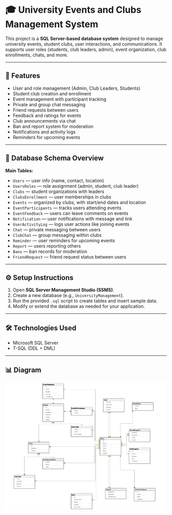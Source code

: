 # 🎓 University Events and Clubs Management System

This project is a **SQL Server-based database system** designed to manage university events, student clubs, user interactions, and communications. It supports user roles (students, club leaders, admin), event organization, club enrollments, chats, and more.

---

## 📌 Features

- User and role management (Admin, Club Leaders, Students)
- Student club creation and enrollment
- Event management with participant tracking
- Private and group chat messaging
- Friend requests between users
- Feedback and ratings for events
- Club announcements via chat
- Ban and report system for moderation
- Notifications and activity logs
- Reminders for upcoming events

---

## 🧱 Database Schema Overview

**Main Tables:**
- `Users` — user info (name, contact, location)
- `UsersRoles` — role assignment (admin, student, club leader)
- `Clubs` — student organizations with leaders
- `ClubsEnrollment` — user memberships in clubs
- `Events` — organized by clubs, with start/end dates and location
- `EventParticipants` — tracks users attending events
- `EventFeedback` — users can leave comments on events
- `Notification` — user notifications with message and link
- `UserActivityLog` — logs user actions like joining events
- `Chat` — private messaging between users
- `ClubChat` — group messaging within clubs
- `Reminder` — user reminders for upcoming events
- `Report` — users reporting others
- `Bans` — ban records for moderation
- `FriendRequest` — friend request status between users

---

## ⚙️ Setup Instructions

1. Open **SQL Server Management Studio (SSMS)**.
2. Create a new database (e.g., `UniversityManagement`).
3. Run the provided `.sql` script to create tables and insert sample data.
4. Modify or extend the database as needed for your application.

---

## 🛠️ Technologies Used

- Microsoft SQL Server
- T-SQL (DDL + DML)

---

## 📊 Diagram

![Alt Text](Diagram.png)
